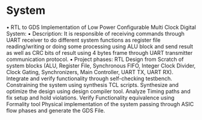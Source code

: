 # System
• RTL to GDS Implementation of Low Power Configurable Multi Clock Digital System: ▪ Description: It is responsible of receiving commands through UART receiver to do different system functions as register file reading/writing or doing some processing using ALU block and send result as well as CRC bits of result using 4 bytes frame through UART transmitter communication protocol.
▪ Project phases:
RTL Design from Scratch of system blocks (ALU, Register File, Synchronous FIFO, Integer Clock Divider, Clock Gating, Synchronizers, Main Controller, UART TX, UART RX).
Integrate and verify functionality through self-checking testbench.
Constraining the system using synthesis TCL scripts.
Synthesize and optimize the design using design compiler tool.
Analyze Timing paths and fix setup and hold violations.
Verify Functionality equivalence using Formality tool
Physical implementation of the system passing through ASIC flow phases and generate the GDS File.

